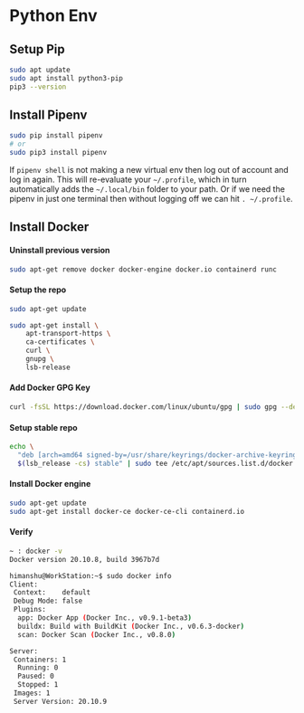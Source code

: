 # Python Env

## Setup Pip

```bash
sudo apt update
sudo apt install python3-pip
pip3 --version
```

## Install Pipenv

```bash
sudo pip install pipenv
# or
sudo pip3 install pipenv
```

If `pipenv shell` is not making a new virtual env then log out of account and log in again. This will re-evaluate your `~/.profile`, which in turn automatically adds the `~/.local/bin` folder to your path. Or if we need the pipenv in just one terminal then without logging off we can hit `. ~/.profile`.

## Install Docker

#### Uninstall previous version

```bash
sudo apt-get remove docker docker-engine docker.io containerd runc
```

#### Setup the repo

```bash
sudo apt-get update

sudo apt-get install \
	apt-transport-https \
	ca-certificates \
	curl \
	gnupg \
	lsb-release
```

#### Add Docker GPG Key

```bash
curl -fsSL https://download.docker.com/linux/ubuntu/gpg | sudo gpg --dearmor -o /usr/share/keyrings/docker-archive-keyring.gpg
```

#### Setup stable repo

```bash
echo \
  "deb [arch=amd64 signed-by=/usr/share/keyrings/docker-archive-keyring.gpg] https://download.docker.com/linux/ubuntu \
  $(lsb_release -cs) stable" | sudo tee /etc/apt/sources.list.d/docker.list > /dev/null
```

#### Install Docker engine

```bash
sudo apt-get update
sudo apt-get install docker-ce docker-ce-cli containerd.io
```

#### Verify

```bash
~ : docker -v
Docker version 20.10.8, build 3967b7d
```

```bash
himanshu@WorkStation:~$ sudo docker info
Client:
 Context:    default
 Debug Mode: false
 Plugins:
  app: Docker App (Docker Inc., v0.9.1-beta3)
  buildx: Build with BuildKit (Docker Inc., v0.6.3-docker)
  scan: Docker Scan (Docker Inc., v0.8.0)

Server:
 Containers: 1
  Running: 0
  Paused: 0
  Stopped: 1
 Images: 1
 Server Version: 20.10.9
```
